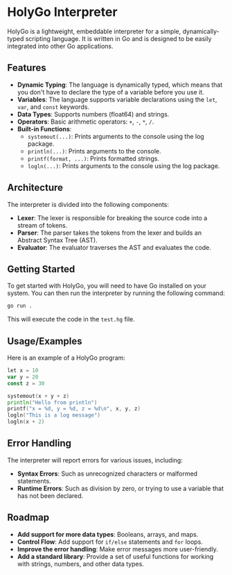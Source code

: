# HolyGo Interpreter

HolyGo is a lightweight, embeddable interpreter for a simple, dynamically-typed scripting language. It is written in Go and is designed to be easily integrated into other Go applications.

## Features

*   **Dynamic Typing**: The language is dynamically typed, which means that you don't have to declare the type of a variable before you use it.
*   **Variables**: The language supports variable declarations using the `let`, `var`, and `const` keywords.
*   **Data Types**: Supports numbers (float64) and strings.
*   **Operators**: Basic arithmetic operators: `+`, `-`, `*`, `/`.
*   **Built-in Functions**:
    *   `systemout(...)`: Prints arguments to the console using the log package.
    *   `println(...)`: Prints arguments to the console.
    *   `printf(format, ...)`: Prints formatted strings.
    *   `logln(...)`: Prints arguments to the console using the log package.

## Architecture

The interpreter is divided into the following components:

*   **Lexer**: The lexer is responsible for breaking the source code into a stream of tokens.
*   **Parser**: The parser takes the tokens from the lexer and builds an Abstract Syntax Tree (AST).
*   **Evaluator**: The evaluator traverses the AST and evaluates the code.

## Getting Started

To get started with HolyGo, you will need to have Go installed on your system. You can then run the interpreter by running the following command:

```bash
go run .
```

This will execute the code in the `test.hg` file.

## Usage/Examples

Here is an example of a HolyGo program:

```go
let x = 10
var y = 20
const z = 30

systemout(x + y + z)
println("Hello from println")
printf("x = %d, y = %d, z = %d\n", x, y, z)
logln("This is a log message")
logln(x + 2)
```

## Error Handling

The interpreter will report errors for various issues, including:

*   **Syntax Errors**: Such as unrecognized characters or malformed statements.
*   **Runtime Errors**: Such as division by zero, or trying to use a variable that has not been declared.

## Roadmap

*   **Add support for more data types**: Booleans, arrays, and maps.
*   **Control Flow**: Add support for `if/else` statements and `for` loops.
*   **Improve the error handling**: Make error messages more user-friendly.
*   **Add a standard library**: Provide a set of useful functions for working with strings, numbers, and other data types.